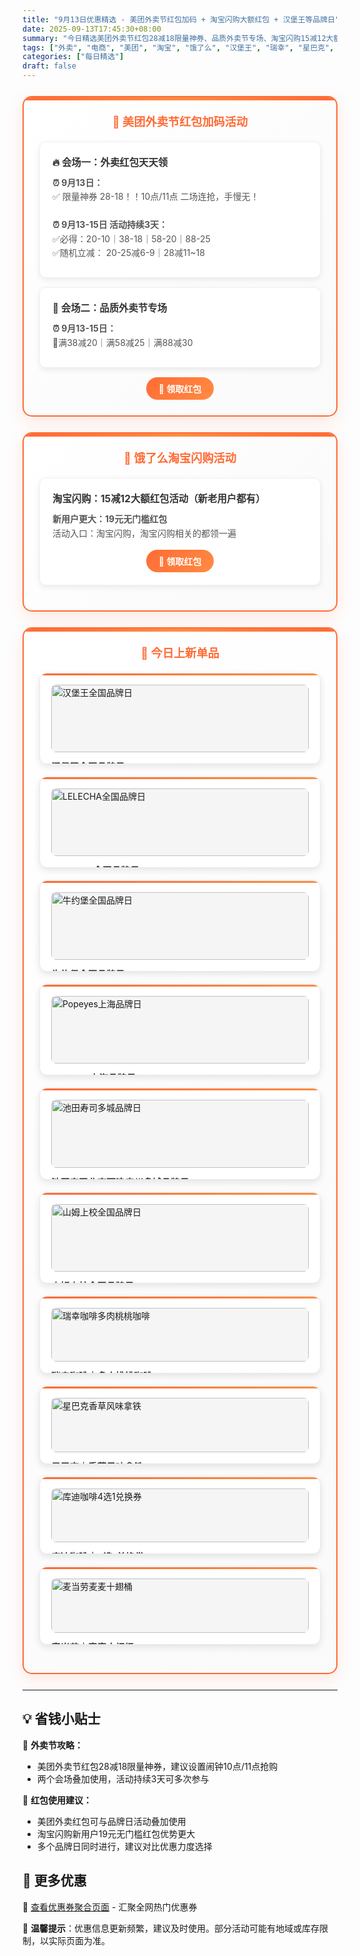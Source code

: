 ```yaml
---
title: "9月13日优惠精选 - 美团外卖节红包加码 + 淘宝闪购大额红包 + 汉堡王等品牌日"
date: 2025-09-13T17:45:30+08:00
summary: "今日精选美团外卖节红包28减18限量神券、品质外卖节专场、淘宝闪购15减12大额红包、汉堡王品牌日满40减6等热门优惠"
tags: ["外卖", "电商", "美团", "淘宝", "饿了么", "汉堡王", "瑞幸", "星巴克", "品牌日"]
categories: ["每日精选"]
draft: false
---
```


<style>
.deal-section {
    background: linear-gradient(135deg, #ffffff 0%, #fafafa 100%);
    border: 2px solid #ff6b35;
    border-radius: 15px;
    padding: 25px;
    margin: 25px 0;
    box-shadow: 0 8px 25px rgba(255, 107, 53, 0.15);
    position: relative;
    overflow: hidden;
}

.deal-section::before {
    content: '';
    position: absolute;
    top: 0;
    left: 0;
    right: 0;
    height: 5px;
    background: linear-gradient(90deg, #ff6b35, #ff8c42, #ff6b35);
}

.deal-section h3 {
    color: #ff6b35;
    margin-top: 0;
    margin-bottom: 20px;
    font-size: 1.3em;
    font-weight: bold;
    text-align: center;
    padding: 0 10px;
}

.deal-content {
    background: white;
    border-radius: 10px;
    padding: 20px;
    margin: 15px 0;
    border: 1px solid #f0f0f0;
    box-shadow: 0 3px 10px rgba(0, 0, 0, 0.08);
}

.deal-title {
    color: #333;
    font-weight: bold;
    font-size: 1.1em;
    margin-bottom: 12px;
    display: flex;
    align-items: center;
    gap: 8px;
}

.deal-items {
    line-height: 1.6;
    color: #555;
    margin: 8px 0;
}

.deal-items li {
    margin: 5px 0;
    padding-left: 5px;
}

.product-grid {
    display: grid;
    grid-template-columns: repeat(auto-fit, minmax(300px, 1fr));
    gap: 20px;
    margin: 20px 0;
}

.product-card {
    background: white;
    border-radius: 12px;
    padding: 18px;
    border: 1px solid #e8e8e8;
    box-shadow: 0 4px 12px rgba(0, 0, 0, 0.1);
    transition: all 0.3s ease;
    position: relative;
    overflow: hidden;
}

.product-card::before {
    content: '';
    position: absolute;
    top: 0;
    left: 0;
    right: 0;
    height: 3px;
    background: linear-gradient(90deg, #ff6b35, #ff8c42);
}

.product-card:hover {
    transform: translateY(-3px);
    box-shadow: 0 8px 20px rgba(0, 0, 0, 0.15);
}

.product-card img {
    width: 100%;
    height: auto;
    max-height: none;
    object-fit: contain;
    border-radius: 8px;
    margin-bottom: 12px;
    background: #f5f5f5;
}

.product-title {
    font-weight: bold;
    color: #333;
    margin-bottom: 8px;
    font-size: 1.05em;
}

.product-price {
    color: #ff6b35;
    font-size: 1.1em;
    font-weight: bold;
    line-height: 1.4;
}

.highlight-badge {
    background: linear-gradient(135deg, #ff6b35, #ff8c42);
    color: white;
    padding: 4px 12px;
    border-radius: 15px;
    font-size: 0.85em;
    font-weight: 600;
    display: inline-block;
    margin-bottom: 8px;
}

@media (max-width: 768px) {
    .deal-section {
        margin: 15px 0;
        padding: 20px 15px;
    }
    
    .product-grid {
        grid-template-columns: 1fr;
    }
    
    .product-card img {
        height: auto;
        max-height: none;
    }
}
</style>


<div class="deal-section">
<h3>🍔 美团外卖节红包加码活动</h3>

<div class="deal-content">
<div class="deal-title">🔥 会场一：外卖红包天天领</div>
<div class="deal-items">
<strong>⏰ 9月13日：</strong><br>
✅ 限量神券 28-18！！10点/11点 二场连抢，手慢无！<br>
<br>
<strong>⏰ 9月13-15日 活动持续3天：</strong><br>
✅必得：20-10｜38-18｜58-20｜88-25<br>
✅随机立减： 20-25减6-9｜28减11~18
</div>
</div>

<div class="deal-content">
<div class="deal-title">🎯 会场二：品质外卖节专场</div>
<div class="deal-items">
<strong>⏰ 9月13-15日：</strong><br>
🧧满38减20｜满58减25｜满88减30
</div>
</div>

<div style="margin-top: 15px; text-align: center;">
<a href="/coupons/" style="background: linear-gradient(135deg, #ff6b35, #ff8c42); color: white; padding: 8px 20px; border-radius: 20px; text-decoration: none; font-weight: bold; display: inline-block;">🎫 领取红包</a>
</div>

</div>

<div class="deal-section">
<h3>🛒 饿了么淘宝闪购活动</h3>

<div class="deal-content">
<div class="deal-title">淘宝闪购：15减12大额红包活动（新老用户都有）</div>
<div class="deal-items">
<strong>新用户更大：19元无门槛红包</strong><br>
活动入口：淘宝闪购，淘宝闪购相关的都领一遍
</div>
<div style="margin-top: 15px; text-align: center;">
<a href="/coupons/" style="background: linear-gradient(135deg, #ff6b35, #ff8c42); color: white; padding: 8px 20px; border-radius: 20px; text-decoration: none; font-weight: bold; display: inline-block;">🛒 领取红包</a>
</div>
</div>

</div>

<div class="deal-section">
<h3>🎁 今日上新单品</h3>

<div class="product-grid">

<div class="product-card">
<img src="/images/daily/2025-09-13/hanbaowang.png" alt="汉堡王全国品牌日">
<div class="product-title">汉堡王全国品牌日</div>
<div class="product-price">
满40减6可叠加<br>
⏰ 9月13-14日
</div>
</div>

<div class="product-card">
<img src="/images/daily/2025-09-13/LELECHA.png" alt="LELECHA全国品牌日">
<div class="product-title">LELECHA全国品牌日</div>
<div class="product-price">
满30减8可叠加<br>
⏰ 9月13-14日
</div>
</div>

<div class="product-card">
<img src="/images/daily/2025-09-13/niuyuebao.png" alt="牛约堡全国品牌日">
<div class="product-title">牛约堡全国品牌日</div>
<div class="product-price">
满30减6可叠加<br>
⏰ 9月13-14日
</div>
</div>

<div class="product-card">
<img src="/images/daily/2025-09-13/Popeyes.png" alt="Popeyes上海品牌日">
<div class="product-title">Popeyes上海品牌日</div>
<div class="product-price">
满30减6可叠加<br>
⏰ 9月13-14日
</div>
</div>

<div class="product-card">
<img src="/images/daily/2025-09-13/chitian.png" alt="池田寿司多城品牌日">
<div class="product-title">池田寿司北京天津广州多城品牌日</div>
<div class="product-price">
满30减8可叠加<br>
⏰ 9月13-14日
</div>
</div>

<div class="product-card">
<img src="/images/daily/2025-09-13/shanmu.png" alt="山姆上校全国品牌日">
<div class="product-title">山姆上校全国品牌日</div>
<div class="product-price">
满30减6可叠加<br>
⏰ 9月13-14日
</div>
</div>

<div class="product-card">
<img src="/images/daily/2025-09-13/luckin.jpg" alt="瑞幸咖啡多肉桃桃咖啡">
<div class="product-title">瑞幸咖啡｜多肉桃桃咖啡</div>
<div class="product-price">到手价5.9元</div>
</div>

<div class="product-card">
<img src="/images/daily/2025-09-13/xingbake.jpg" alt="星巴克香草风味拿铁">
<div class="product-title">星巴克｜香草风味拿铁</div>
<div class="product-price">到手价19.9元</div>
</div>

<div class="product-card">
<img src="/images/daily/2025-09-13/cotti.jpg" alt="库迪咖啡4选1兑换券">
<div class="product-title">库迪咖啡｜4选1兑换券</div>
<div class="product-price">到手价5.9元</div>
</div>

<div class="product-card">
<img src="/images/daily/2025-09-13/maidanglao.jpg" alt="麦当劳麦麦十翅桶">
<div class="product-title">麦当劳｜麦麦十翅桶</div>
<div class="product-price">到手价32.9元</div>
</div>

</div>

</div>

---

## 💡 省钱小贴士

🎯 **外卖节攻略：**
- 美团外卖节红包28减18限量神券，建议设置闹钟10点/11点抢购
- 两个会场叠加使用，活动持续3天可多次参与

🔄 **红包使用建议：**
- 美团外卖红包可与品牌日活动叠加使用
- 淘宝闪购新用户19元无门槛红包优势更大
- 多个品牌日同时进行，建议对比优惠力度选择

## 📱 更多优惠

🔗 [查看优惠券聚合页面](/coupons/) - 汇聚全网热门优惠券

💬 **温馨提示**：优惠信息更新频繁，建议及时使用。部分活动可能有地域或库存限制，以实际页面为准。